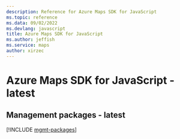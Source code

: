 ```yaml
---
description: Reference for Azure Maps SDK for JavaScript
ms.topic: reference
ms.data: 09/02/2022
ms.devlang: javascript
title: Azure Maps SDK for JavaScript
ms.author: jeffish
ms.service: maps
author: xirzec
---
```

# Azure Maps SDK for JavaScript - latest

## Management packages - latest
[!INCLUDE [mgmt-packages](maps-mgmt-index.md)]